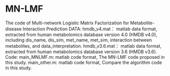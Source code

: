 # MN-LMF
The code of Multi-network Logistic Matrix Factorization for Metabolite-disease Interaction Prediction
DATA:
hmdb_v4.mat： matlab data format, extracted from human metabolomics database version 4.0 (HMDB v4.0), 
              including dis_name, dis_sim, met_name, met_sim, interaction between metabolites, and data_interpretation.
hmdb_v3.6.mat： matlab data format, extracted from human metabolomics database version 3.6 (HMDB v3.6).
Code:
main_MNLMF.m:  matlab code format, The MN-LMF code proposed in this study.
main_other.m:  matlab code format, Compare the algorithm code in this study.
